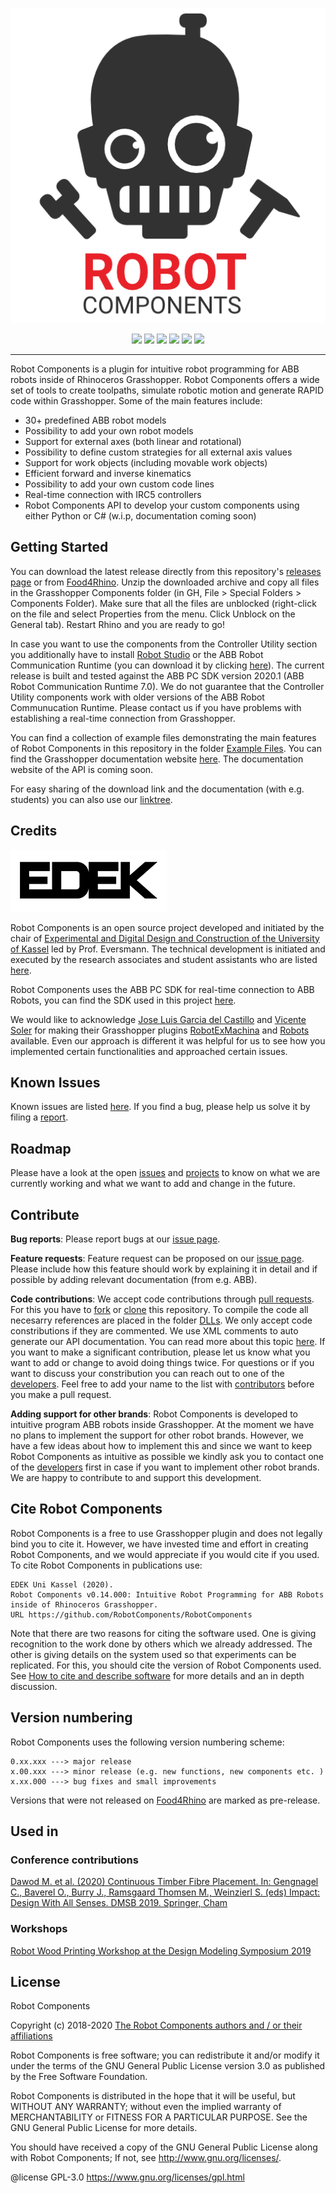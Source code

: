 
<p align="center">
  <img src="Utility/RC_Logo.png">
</p>

<p align="center">
  <img src="https://img.shields.io/github/v/release/RobotComponents/RobotComponents?label=stable&style=flat-square">
  <img src="https://img.shields.io/github/v/release/RobotComponents/RobotComponents?label=latest&include_prereleases&style=flat-square">
  <img src="https://img.shields.io/github/downloads/RobotComponents/RobotComponents/total?style=flat-square">
  <img src="https://img.shields.io/github/license/RobotComponents/RobotComponents?style=flat-square">
  <img src="https://img.shields.io/github/issues-raw/RobotComponents/RobotComponents?style=flat-square">
  <img src="https://img.shields.io/github/issues-closed-raw/RobotComponents/RobotComponents?style=flat-square">
</p>

---

Robot Components is a plugin for intuitive robot programming for ABB robots inside of Rhinoceros Grasshopper. Robot Components offers a wide set of tools to create toolpaths, simulate robotic motion and generate RAPID code within Grasshopper. Some of the main features include:

- 30+ predefined ABB robot models
- Possibility to add your own robot models
- Support for external axes (both linear and rotational)
- Possibility to define custom strategies for all external axis values
- Support for work objects (including movable work objects)
- Efficient forward and inverse kinematics
- Possibility to add your own custom code lines
- Real-time connection with IRC5 controllers
- Robot Components API to develop your custom components using either Python or C# (w.i.p, documentation coming soon)

## Getting Started
You can download the latest release directly from this repository's [releases page](https://github.com/RobotComponents/RobotComponents/releases) or from [Food4Rhino](https://www.food4rhino.com/app/robot-components). Unzip the downloaded archive and copy all files in the Grasshopper Components folder (in GH, File > Special Folders > Components Folder). Make sure that all the files are unblocked (right-click on the file and select Properties from the menu. Click Unblock on the General tab). Restart Rhino and you are ready to go!

In case you want to use the components from the Controller Utility section you additionally have to install [Robot Studio](https://new.abb.com/products/robotics/robotstudio) or the ABB Robot Communication Runtime (you can download it by clicking [here](https://github.com/RobotComponents/RobotComponents/raw/master/Utility/ABB%20Robot%20Communication%20Runtime%207.0.zip)). The current release is built and tested against the ABB PC SDK version 2020.1 (ABB Robot Communication Runtime 7.0). We do not guarantee that the Controller Utility components work with older versions of the ABB Robot Communucation Runtime. Please contact us if you have problems with establishing a real-time connection from Grasshopper.

You can find a collection of example files demonstrating the main features of Robot Components in this repository in the folder [Example Files](https://github.com/RobotComponents/RobotComponents/tree/master/ExampleFiles). You can find the Grasshopper documentation website [here](https://robotcomponents.github.io/RobotComponents-Documentation/). The documentation website of the API is coming soon. 

For easy sharing of the download link and the documentation (with e.g. students) you can also use our [linktree](https://linktr.ee/RobotComponents).

## Credits
![EDEK_logo](/Utility/181101_EDEK-LOGO-01.png)

Robot Components is an open source project developed and initiated by the chair of [Experimental and Digital Design and Construction of the University of Kassel](https://edek.uni-kassel.de/) led by Prof. Eversmann. The technical development is initiated and executed by the research associates and student assistants who are listed [here](https://github.com/RobotComponents/RobotComponents/blob/master/AUTHORS.md).

Robot Components uses the ABB PC SDK for real-time connection to ABB Robots, you can find the SDK used in this project [here](https://developercenter.robotstudio.com/pc-sdk).

We would like to acknowledge [Jose Luis Garcia del Castillo](https://github.com/garciadelcastillo) and [Vicente Soler](https://github.com/visose) for making their Grasshopper plugins [RobotExMachina](https://github.com/RobotExMachina) and [Robots](https://github.com/visose/Robots) available. Even our approach is different it was helpful for us to see how you implemented certain functionalities and approached certain issues. 

## Known Issues
Known issues are listed [here](https://github.com/RobotComponents/RobotComponents/issues). If you find a bug, please help us solve it by filing a [report](https://github.com/RobotComponents/RobotComponents/issues/new).

## Roadmap
Please have a look at the open [issues](https://github.com/RobotComponents/RobotComponents/issues) and [projects](https://github.com/RobotComponents/RobotComponents/projects) to know on what we are currently working and what we want to add and change in the future.  

## Contribute
**Bug reports**: Please report bugs at our [issue page](https://github.com/RobotComponents/RobotComponents/issues). 

**Feature requests**: Feature request can be proposed on our [issue page](https://github.com/RobotComponents/RobotComponents/issues). Please include how this feature should work by explaining it in detail and if possible by adding relevant documentation (from e.g. ABB). 

**Code contributions**: We accept code contributions through [pull requests](https://help.github.com/en/github/collaborating-with-issues-and-pull-requests/about-pull-requests). For this you have to [fork](https://help.github.com/en/github/getting-started-with-github/fork-a-repo) or [clone](https://help.github.com/en/github/creating-cloning-and-archiving-repositories/cloning-a-repository) this repository. To compile the code all necesarry references are placed in the folder [DLLs](https://github.com/RobotComponents/RobotComponents/tree/master/DLLs). We only accept code constributions if they are commented. We use XML comments to auto generate our API documentation. You can read more about this topic [here](https://docs.microsoft.com/en-us/dotnet/csharp/codedoc). If you want to make a significant contribution, please let us know what you want to add or change to avoid doing things twice. For questions or if you want to discuss your constribution you can reach out to one of the [developers](https://github.com/RobotComponents/RobotComponents/blob/master/AUTHORS.md). Feel free to add your name to the list with [contributors](https://github.com/RobotComponents/RobotComponents/blob/master/AUTHORS.md) before you make a pull request.

**Adding support for other brands**: Robot Components is developed to intuitive program ABB robots inside Grasshopper. At the moment we have no plans to implement the support for other robot brands. However, we have a few ideas about how to implement this and since we want to keep Robot Components as intuitive as possible we kindly ask you to contact one of the [developers](https://github.com/RobotComponents/RobotComponents/blob/master/AUTHORS.md) first in case if you want to implement other robot brands. We are happy to contribute to and support this development.

## Cite Robot Components
Robot Components is a free to use Grasshopper plugin and does not legally bind you to cite it. However, we have invested time and effort in creating Robot Components, and we would appreciate if you would cite if you used. To cite Robot Components in publications use:

```
EDEK Uni Kassel (2020).  
Robot Components v0.14.000: Intuitive Robot Programming for ABB Robots inside of Rhinoceros Grasshopper. 
URL https://github.com/RobotComponents/RobotComponents
```

Note that there are two reasons for citing the software used. One is giving recognition to the work done by others which we already addressed. The other is giving details on the system used so that experiments can be replicated. For this, you should cite the version of Robot Components used. See [How to cite and describe software](https://software.ac.uk/how-cite-software) for more details and an in depth discussion.

## Version numbering
Robot Components uses the following version numbering scheme: 
```
0.xx.xxx ---> major release  
x.00.xxx ---> minor release (e.g. new functions, new components etc. )  
x.xx.000 ---> bug fixes and small improvements
```
Versions that were not released on [Food4Rhino](https://www.food4rhino.com/app/robot-components) are marked as pre-release. 

## Used in 

### Conference contributions
[Dawod M. et al. (2020) Continuous Timber Fibre Placement. In: Gengnagel C., Baverel O., Burry J., Ramsgaard Thomsen M., Weinzierl S. (eds) Impact: Design With All Senses. DMSB 2019. Springer, Cham](https://link.springer.com/chapter/10.1007/978-3-030-29829-6_36)

### Workshops
[Robot Wood Printing Workshop at the Design Modeling Symposium 2019](https://design-modelling-symposium.de/workshops/robotic-wood-printing-workshop/)

## License
Robot Components

Copyright (c) 2018-2020 [The Robot Components authors and / or their affiliations](AUTHORS.md)

Robot Components is free software; you can redistribute it and/or modify it under the terms of the GNU General Public License version 3.0 as published by the Free Software Foundation. 

Robot Components is distributed in the hope that it will be useful, but WITHOUT ANY WARRANTY; without even the implied warranty of MERCHANTABILITY or FITNESS FOR A PARTICULAR PURPOSE. See the GNU General Public License for more details.

You should have received a copy of the GNU General Public License along with Robot Components; If not, see <http://www.gnu.org/licenses/>.

@license GPL-3.0 <https://www.gnu.org/licenses/gpl.html>
